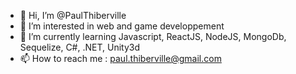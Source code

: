 - 👋 Hi, I’m @PaulThiberville
- 👀 I’m interested in web and game developpement
- 🌱 I’m currently learning Javascript, ReactJS, NodeJS, MongoDb, Sequelize, C#, .NET, Unity3d
- 📫 How to reach me : paul.thiberville@gmail.com
